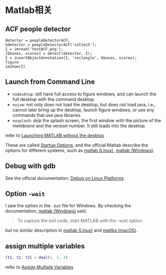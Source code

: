 # Matlab相关

## ACF people detector

```
detector = peopleDetectorACF;
%detector = peopleDetectorACF('caltech');
I = imread('testACF.png');
[bboxes, scores] = detect(detector, I);
I = insertObjectAnnotation(I, 'rectangle', bboxes, scores);
figure
imshow(I)
```

## Launch from Command Line

- `nodesktop`: still have full access to figure windows, and can launch the full desktop with the command desktop.
- `nojvm`: not only does not load the desktop, but does not load java, i.e., cannot later bring up the desktop, launch figure windows, or use any commands that use java libraries
- `nosplash`: skip the splash screen, the first window with the picture of the membrane and the version number. It still loads into the desktop.

refer to [Launching MATLAB without the desktop](https://blogs.mathworks.com/community/2010/02/22/launching-matlab-without-the-desktop/)

These are called [Startup Options](https://www.mathworks.com/help/matlab/matlab_env/startup-options.html), and the official Matlab describe the options for different systems, such as [matlab (Linux)](https://www.mathworks.com/help/matlab/ref/matlablinux.html), [matlab (Windows)](https://www.mathworks.com/help/matlab/ref/matlabwindows.html).

## Debug with gdb

See the official documentation: [Debug on Linux Platforms](https://www.mathworks.com/help/matlab/matlab_external/debugging-on-linux-platforms.html)

## Option `-wait`

I saw the option in the `.bat` file for Windows. By checking the documentation, [matlab (Windows)](https://www.mathworks.com/help/matlab/ref/matlabwindows.html) said,

> To capture the exit code, start MATLAB with the -wait option.

but no similar description in [matlab (Linux)](https://www.mathworks.com/help/matlab/ref/matlablinux.html) and [matlba (macOS)](https://www.mathworks.com/help/matlab/ref/matlabmacos.html).

## assign multiple variables

```matlab
[t1, t2, t3] = deal(1, 2, 3)
```

refer to [Assign Multiple Variables](https://www.mathworks.com/matlabcentral/answers/16996-assign-multiple-variables)